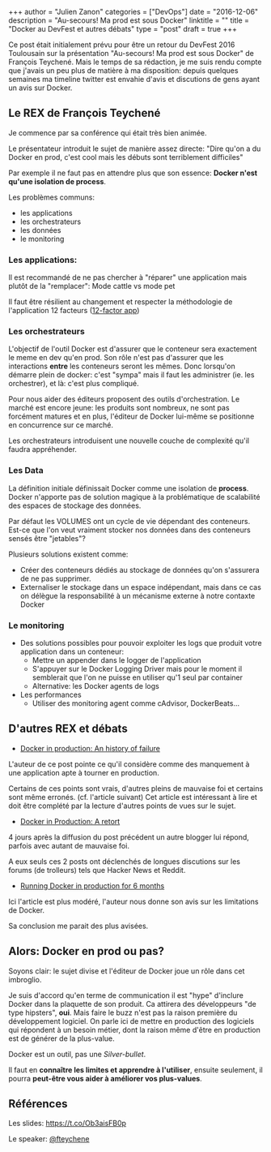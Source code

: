 +++
author = "Julien Zanon"
categories = ["DevOps"]
date = "2016-12-06"
description = "Au-secours! Ma prod est sous Docker"
linktitle = ""
title = "Docker au DevFest et autres débats"
type = "post"
draft = true
+++

Ce post était initialement prévu pour être un retour du DevFest 2016 Toulousain 
sur la présentation "Au-secours! Ma prod est sous Docker" de François Teychené. 
Mais le temps de sa rédaction, je me suis rendu compte que j'avais un peu plus de matière à ma disposition: 
depuis quelques semaines ma timeline twitter est envahie d'avis et discutions de gens ayant un avis sur Docker.


## Le REX de François Teychené

Je commence par sa conférence qui était très bien animée.

Le présentateur introduit le sujet de manière assez directe: 
"Dire qu'on a du Docker en prod, c'est cool mais les débuts sont terriblement difficiles"

Par exemple il ne faut pas en attendre plus que son essence: **Docker n'est qu'une isolation de process**.

Les problèmes communs:
* les applications
* les orchestrateurs
* les données
* le monitoring

### Les applications:

Il est recommandé de ne pas chercher à "réparer" une application mais plutôt de la "remplacer": Mode cattle vs mode pet

Il faut être résilient au changement et respecter la méthodologie de l'application  12 facteurs ([12-factor app](https://12factor.net/))

### Les orchestrateurs

L'objectif de l'outil Docker est d'assurer que le conteneur sera exactement le meme en dev qu'en prod.
Son rôle n'est pas d'assurer que les interactions **entre** les conteneurs seront les mêmes.
Donc lorsqu'on démarre plein de docker: c'est "sympa" mais il faut les administrer (ie. les orchestrer), 
et là: c'est plus compliqué.

Pour nous aider des éditeurs proposent des outils d'orchestration.
Le marché est encore jeune: les produits sont nombreux, ne sont pas forcément matures 
et en plus, l'éditeur de Docker lui-même se positionne en concurrence sur ce marché. 

Les orchestrateurs introduisent une nouvelle couche de complexité qu'il faudra appréhender.

### Les Data

La définition initiale définissait Docker comme une isolation de **process**. 
Docker n'apporte pas de solution magique à la problématique de scalabilité des espaces de stockage des données.

Par défaut les VOLUMES ont un cycle de vie dépendant des conteneurs.
Est-ce que l'on veut vraiment stocker nos données dans des conteneurs sensés être "jetables"?

Plusieurs solutions existent comme:
* Créer des conteneurs dédiés au stockage de données qu'on s'assurera de ne pas supprimer.
* Externaliser le stockage dans un espace indépendant, 
mais dans ce cas on délègue la responsabilité à un mécanisme externe à notre contaxte Docker


### Le monitoring

* Des solutions possibles pour pouvoir exploiter les logs que produit votre application dans un conteneur:
  * Mettre un appender dans le logger de l'application
  * S'appuyer sur le Docker Logging Driver mais pour le moment il semblerait que l'on ne puisse en utiliser qu'1 seul par container
  * Alternative: les Docker agents de logs
* Les performances
  * Utiliser des monitoring agent comme cAdvisor, DockerBeats...

## D'autres REX et débats

* [Docker in production: An history of failure](https://thehftguy.com/2016/11/01/docker-in-production-an-history-of-failure/)

L'auteur de ce post pointe ce qu'il considère comme des manquement à une application apte à tourner en production.

Certains de ces points sont vrais, d'autres pleins de mauvaise foi et certains sont même erronés. (cf. l'article suivant)
Cet article est intéressant à lire et doit être complété par la lecture d'autres points de vues sur le sujet.

* [Docker in Production: A retort](https://patrobinson.github.io/2016/11/05/docker-in-production/)

4 jours après la diffusion du post précédent un autre blogger lui répond, parfois avec autant de mauvaise foi.

A eux seuls ces 2 posts ont déclenchés de longues discutions sur les forums (de trolleurs) tels que Hacker News et Reddit.

* [Running Docker in production for 6 months](http://racknole.com/blog/running-docker-in-production-for-6-months/)

Ici l'article est plus modéré, l'auteur nous donne son avis sur les limitations de Docker.

Sa conclusion me parait des plus avisées.

## Alors: Docker en prod ou pas?

Soyons clair: le sujet divise et l'éditeur de Docker joue un rôle dans cet imbroglio.

Je suis d'accord qu'en terme de communication il est "hype" d'inclure Docker dans la plaquette de son produit.
Ca attirera des développeurs "de type hipsters", **oui**. Mais faire le buzz n'est pas la raison première du développement logiciel.
On parle ici de mettre en production des logiciels qui répondent à un besoin métier, 
dont la raison même d'être en production est de générer de la plus-value.

Docker est un outil, pas une _Silver-bullet_. 

Il faut en **connaître les limites et apprendre à l'utiliser**, 
ensuite seulement, il pourra **peut-être vous aider à améliorer vos plus-values**.


 
## Références

Les slides: https://t.co/Ob3aisFB0p

Le speaker: [@fteychene](https://twitter.com/fteychene)



